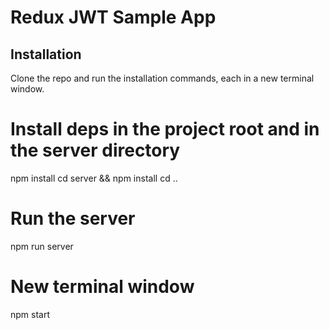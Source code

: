 # Redux JWT Sample App

## Installation

Clone the repo and run the installation commands, each in a new terminal window.

# Install deps in the project root and in the server directory
npm install
cd server && npm install
cd ..

# Run the server
npm run server

# New terminal window
npm start

